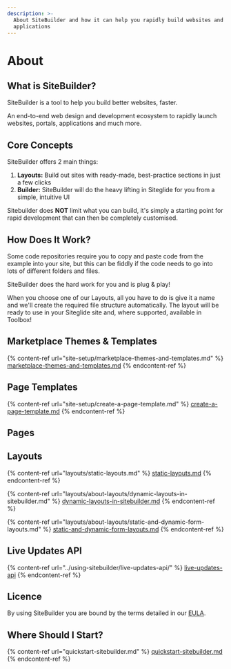 ```yaml
---
description: >-
  About SiteBuilder and how it can help you rapidly build websites and
  applications
---
```


# About

## What is SiteBuilder?

SiteBuilder is a tool to help you build better websites, faster.&#x20;

An end-to-end web design and development ecosystem to rapidly launch websites, portals, applications and much more.

## Core Concepts

SiteBuilder offers 2 main things:

1. **Layouts:** Build out sites with ready-made, best-practice sections in just a few clicks
2. **Builder:** SiteBuilder will do the heavy lifting in Siteglide for you from a simple, intuitive UI

Sitebuilder does **NOT** limit what you can build, it's simply a starting point for rapid development that can then be completely customised.

## How Does It Work? <a href="#how-does-it-work" id="how-does-it-work"></a>

Some code repositories require you to copy and paste code from the example into your site, but this can be fiddly if the code needs to go into lots of different folders and files.

SiteBuilder does the hard work for you and is plug & play!

When you choose one of our Layouts, all you have to do is give it a name and we'll create the required file structure automatically. The layout will be ready to use in your Siteglide site and, where supported, available in Toolbox!

## Marketplace Themes & Templates

{% content-ref url="site-setup/marketplace-themes-and-templates.md" %}
[marketplace-themes-and-templates.md](site-setup/marketplace-themes-and-templates.md)
{% endcontent-ref %}

## Page Templates

{% content-ref url="site-setup/create-a-page-template.md" %}
[create-a-page-template.md](site-setup/create-a-page-template.md)
{% endcontent-ref %}

## Pages <a href="#how-does-it-work" id="how-does-it-work"></a>

## Layouts

{% content-ref url="layouts/static-layouts.md" %}
[static-layouts.md](layouts/static-layouts.md)
{% endcontent-ref %}

{% content-ref url="layouts/about-layouts/dynamic-layouts-in-sitebuilder.md" %}
[dynamic-layouts-in-sitebuilder.md](layouts/about-layouts/dynamic-layouts-in-sitebuilder.md)
{% endcontent-ref %}

{% content-ref url="layouts/about-layouts/static-and-dynamic-form-layouts.md" %}
[static-and-dynamic-form-layouts.md](layouts/about-layouts/static-and-dynamic-form-layouts.md)
{% endcontent-ref %}

## Live Updates API

{% content-ref url="../using-sitebuilder/live-updates-api/" %}
[live-updates-api](../using-sitebuilder/live-updates-api/)
{% endcontent-ref %}

## Licence <a href="#licence" id="licence"></a>

By using SiteBuilder you are bound by the terms detailed in our [EULA](https://www.sitegurus.io/eula).

## Where Should I Start? <a href="#where-should-i-start" id="where-should-i-start"></a>

{% content-ref url="quickstart-sitebuilder.md" %}
[quickstart-sitebuilder.md](quickstart-sitebuilder.md)
{% endcontent-ref %}
